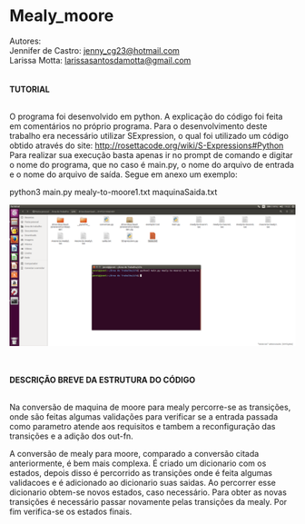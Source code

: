 # Mealy_moore
Autores: <br>
Jennifer de Castro: jenny_cg23@hotmail.com<br>
Larissa Motta: larissasantosdamotta@gmail.com <br>
<br>
<br>
<b>TUTORIAL </b>
<br>
<br>

O programa foi desenvolvido em python. A explicação do código foi feita em comentários no próprio programa. 
 Para o desenvolvimento deste trabalho era necessário utilizar SExpression, o qual foi utilizado um código obtido através do site: http://rosettacode.org/wiki/S-Expressions#Python Para realizar sua execução basta apenas ir no prompt de comando e digitar o nome do programa, que no caso é main.py, o nome do arquivo de entrada e o nome do arquivo de saída. Segue em anexo um exemplo:

python3 main.py  mealy-to-moore1.txt  maquinaSaida.txt

![](https://github.com/jennicg/Mealy_moore/blob/master/LFAEXEMPLO.png)

<br>
<br>
<b> DESCRIÇÃO BREVE DA ESTRUTURA DO CÓDIGO</b>
<br>
<br>

Na conversão de maquina de moore para mealy percorre-se as transições, onde são feitas algumas validações para verificar se a entrada passada como parametro atende aos requisitos e tambem a reconfiguração das transições e a adição dos out-fn.

A conversão de mealy para moore, comparado a conversão citada anteriormente, é bem mais complexa. É criado um dicionario com os estados, depois disso é percorrido as transições onde é feita algumas validacoes e  é adicionado ao dicionario suas saidas.
Ao percorrer esse dicionario obtem-se novos estados, caso necessário. Para obter as novas transições é necessário passar novamente pelas transições da mealy. Por fim verifica-se os estados finais.
